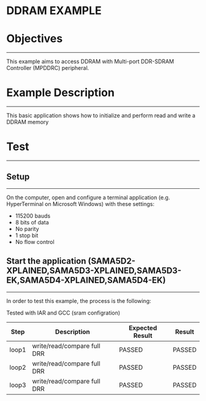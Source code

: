 DDRAM EXAMPLE
============

# Objectives
------------
This example aims to access DDRAM with Multi-port DDR-SDRAM Controller (MPDDRC)
peripheral.

# Example Description
---------------------
This basic application shows how to initialize and perform read and write a
DDRAM memory

# Test
------

## Setup
--------
On the computer, open and configure a terminal application
(e.g. HyperTerminal on Microsoft Windows) with these settings:
 - 115200 bauds
 - 8 bits of data
 - No parity
 - 1 stop bit
 - No flow control

## Start the application (SAMA5D2-XPLAINED,SAMA5D3-XPLAINED,SAMA5D3-EK,SAMA5D4-XPLAINED,SAMA5D4-EK)
--------
In order to test this example, the process is the following:

Tested with IAR and GCC (sram configration)

Step | Description | Expected Result | Result
-----|-------------|-----------------|-------
loop1 | write/read/compare full DRR | PASSED | PASSED
loop2 | write/read/compare full DRR | PASSED | PASSED
loop3 | write/read/compare full DRR | PASSED | PASSED
